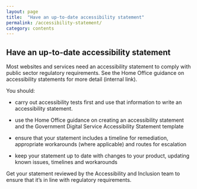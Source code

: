 ```yaml
---
layout: page
title:  "Have an up-to-date accessibility statement"
permalink: /accessibility-statement/
category: contents
---
```


## Have an up-to-date accessibility statement 

Most websites and services need an accessibility statement to comply with public sector regulatory requirements. See the Home Office guidance on accessibility statements for more detail (internal link).  

You should: 

* carry out accessibility tests first and use that information to write an accessibility statement.  

* use the Home Office guidance on creating an accessibility statement and the Government Digital Service Accessibility Statement template  

* ensure that your statement includes a timeline for remediation, appropriate workarounds (where applicable) and routes for escalation 

* keep your statement up to date with changes to your product, updating known issues, timelines and workarounds 

Get your statement reviewed by the Accessibility and Inclusion team to ensure that it’s in line with regulatory requirements.  
